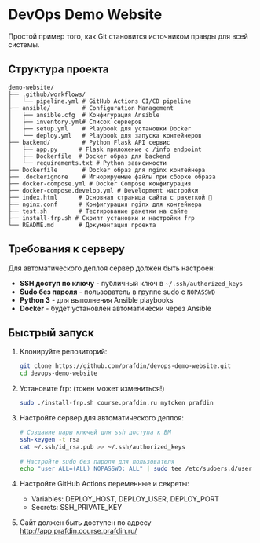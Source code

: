 # DevOps Demo Website

Простой пример того, как Git становится источником правды для всей системы.

## Структура проекта

```
demo-website/
├── .github/workflows/
│   └── pipeline.yml # GitHub Actions CI/CD pipeline
├── ansible/         # Configuration Management
│   ├── ansible.cfg  # Конфигурация Ansible
│   ├── inventory.yml# Список серверов
│   ├── setup.yml    # Playbook для установки Docker
│   └── deploy.yml   # Playbook для запуска контейнеров
├── backend/         # Python Flask API сервис
│   ├── app.py      # Flask приложение с /info endpoint
│   ├── Dockerfile  # Docker образ для backend
│   └── requirements.txt # Python зависимости
├── Dockerfile       # Docker образ для nginx контейнера
├── .dockerignore    # Игнорируемые файлы при сборке образа
├── docker-compose.yml # Docker Compose конфигурация
├── docker-compose.develop.yml # Development настройки
├── index.html      # Основная страница сайта с ракеткой 🚀
├── nginx.conf      # Конфигурация nginx для контейнера
├── test.sh         # Тестирование ракетки на сайте
├── install-frp.sh # Скрипт установки и настройки frp
└── README.md       # Документация проекта
```

## Требования к серверу

Для автоматического деплоя сервер должен быть настроен:

- **SSH доступ по ключу** - публичный ключ в `~/.ssh/authorized_keys`
- **Sudo без пароля** - пользователь в группе sudo с `NOPASSWD`
- **Python 3** - для выполнения Ansible playbooks  
- **Docker** - будет установлен автоматически через Ansible

## Быстрый запуск

1. Клонируйте репозиторий:
   ```bash
   git clone https://github.com/prafdin/devops-demo-website.git
   cd devops-demo-website
   ```

2. Установите frp: (токен может измениться!)
   ```bash
   sudo ./install-frp.sh course.prafdin.ru mytoken prafdin
   ```

3. Настройте сервер для автоматического деплоя:
   ```bash
   # Создание пары ключей для ssh доступа к ВМ
   ssh-keygen -t rsa
   cat ~/.ssh/id_rsa.pub >> ~/.ssh/authorized_keys
      
   # Настройте sudo без пароля для пользователя
   echo "user ALL=(ALL) NOPASSWD: ALL" | sudo tee /etc/sudoers.d/user
   ```

4. Настройте GitHub Actions переменные и секреты:
   - Variables: DEPLOY_HOST, DEPLOY_USER, DEPLOY_PORT
   - Secrets: SSH_PRIVATE_KEY

5. Сайт должен быть доступен по адресу http://app.prafdin.course.prafdin.ru/